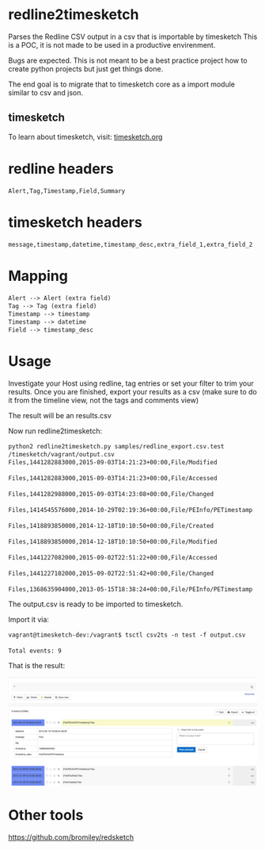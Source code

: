 # redline2timesketch
Parses the Redline CSV output in a csv that is importable by timesketch
This is a POC, it is not made to be used in a productive envirenment.

Bugs are expected. This is not meant to be a best practice project how to create python projects but just get things done.

The end goal is to migrate that to timesketch core as a import module similar to csv and json.

## timesketch

To learn about timesketch, visit: [timesketch.org](http://timesketch.org/)

# redline headers
```csv
Alert,Tag,Timestamp,Field,Summary
```

# timesketch headers

```csv
message,timestamp,datetime,timestamp_desc,extra_field_1,extra_field_2
```

# Mapping

```
Alert --> Alert (extra field)
Tag --> Tag (extra field)
Timestamp --> timestamp
Timestamp --> datetime
Field --> timestamp_desc

```

# Usage

Investigate your Host using redline, tag entries or set your filter to trim your results.
Once you are finished, export your results as a csv (make sure to do it from the timeline view, not the tags and comments view)

The result will be an results.csv

Now run redline2timesketch:
```
python2 redline2timesketch.py samples/redline_export.csv.test /timesketch/vagrant/output.csv
Files,1441282883000,2015-09-03T14:21:23+00:00,File/Modified

Files,1441282883000,2015-09-03T14:21:23+00:00,File/Accessed

Files,1441282988000,2015-09-03T14:23:08+00:00,File/Changed

Files,1414545576000,2014-10-29T02:19:36+00:00,File/PEInfo/PETimestamp

Files,1418893850000,2014-12-18T10:10:50+00:00,File/Created

Files,1418893850000,2014-12-18T10:10:50+00:00,File/Modified

Files,1441227082000,2015-09-02T22:51:22+00:00,File/Accessed

Files,1441227102000,2015-09-02T22:51:42+00:00,File/Changed

Files,1368635904000,2013-05-15T18:38:24+00:00,File/PEInfo/PETimestamp

```

The output.csv is ready to be imported to timesketch.

Import it via:

```
vagrant@timesketch-dev:/vagrant$ tsctl csv2ts -n test -f output.csv

Total events: 9
```
That is the result:

![Screenshot](images/screenshot.png)


# Other tools

https://github.com/bromiley/redsketch
